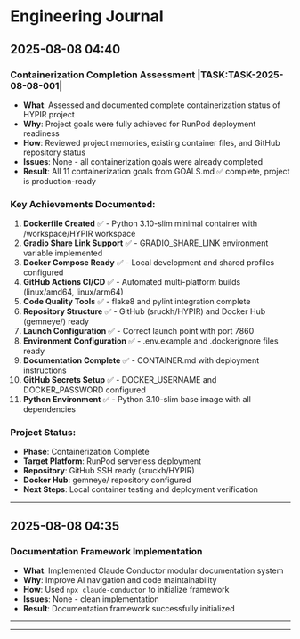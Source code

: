 # Engineering Journal

## 2025-08-08 04:40

### Containerization Completion Assessment |TASK:TASK-2025-08-08-001|
- **What**: Assessed and documented complete containerization status of HYPIR project
- **Why**: Project goals were fully achieved for RunPod deployment readiness
- **How**: Reviewed project memories, existing container files, and GitHub repository status
- **Issues**: None - all containerization goals were already completed
- **Result**: All 11 containerization goals from GOALS.md ✅ complete, project is production-ready

### Key Achievements Documented:
1. **Dockerfile Created** ✅ - Python 3.10-slim minimal container with /workspace/HYPIR workspace
2. **Gradio Share Link Support** ✅ - GRADIO_SHARE_LINK environment variable implemented
3. **Docker Compose Ready** ✅ - Local development and shared profiles configured
4. **GitHub Actions CI/CD** ✅ - Automated multi-platform builds (linux/amd64, linux/arm64)
5. **Code Quality Tools** ✅ - flake8 and pylint integration complete
6. **Repository Structure** ✅ - GitHub (sruckh/HYPIR) and Docker Hub (gemneye/) ready
7. **Launch Configuration** ✅ - Correct launch point with port 7860
8. **Environment Configuration** ✅ - .env.example and .dockerignore files ready
9. **Documentation Complete** ✅ - CONTAINER.md with deployment instructions
10. **GitHub Secrets Setup** ✅ - DOCKER_USERNAME and DOCKER_PASSWORD configured
11. **Python Environment** ✅ - Python 3.10-slim base image with all dependencies

### Project Status:
- **Phase**: Containerization Complete
- **Target Platform**: RunPod serverless deployment
- **Repository**: GitHub SSH ready (sruckh/HYPIR)
- **Docker Hub**: gemneye/ repository configured
- **Next Steps**: Local container testing and deployment verification

---

## 2025-08-08 04:35

### Documentation Framework Implementation
- **What**: Implemented Claude Conductor modular documentation system
- **Why**: Improve AI navigation and code maintainability
- **How**: Used `npx claude-conductor` to initialize framework
- **Issues**: None - clean implementation
- **Result**: Documentation framework successfully initialized

---

---

